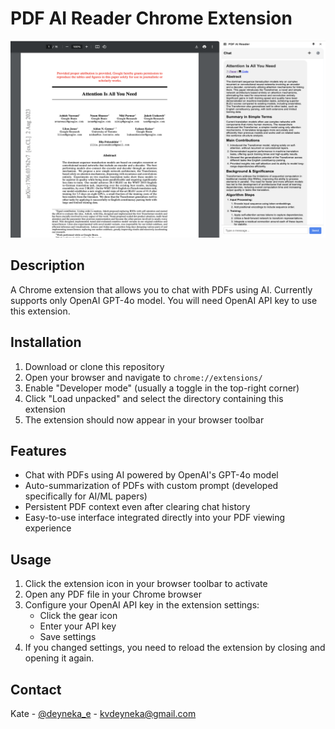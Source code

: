 # PDF AI Reader Chrome Extension

<p align="center">
  <img src="icons/pdf_extension.png" alt="PDF AI Reader Logo">
</p>

## Description
A Chrome extension that allows you to chat with PDFs using AI. Currently supports only OpenAI GPT-4o model. You will need OpenAI API key to use this extension.

## Installation

1. Download or clone this repository
2. Open your browser and navigate to `chrome://extensions/`
3. Enable "Developer mode" (usually a toggle in the top-right corner)
4. Click "Load unpacked" and select the directory containing this extension
5. The extension should now appear in your browser toolbar

## Features
- Chat with PDFs using AI powered by OpenAI's GPT-4o model
- Auto-summarization of PDFs with custom prompt (developed specifically for AI/ML papers)
- Persistent PDF context even after clearing chat history
- Easy-to-use interface integrated directly into your PDF viewing experience

## Usage
1. Click the extension icon in your browser toolbar to activate
2. Open any PDF file in your Chrome browser
3. Configure your OpenAI API key in the extension settings:
   - Click the gear icon
   - Enter your API key
   - Save settings
4. If you changed settings, you need to reload the extension by closing and opening it again.

## Contact
Kate - [@deyneka_e](https:/x.com/deyneka_e) - kvdeyneka@gmail.com